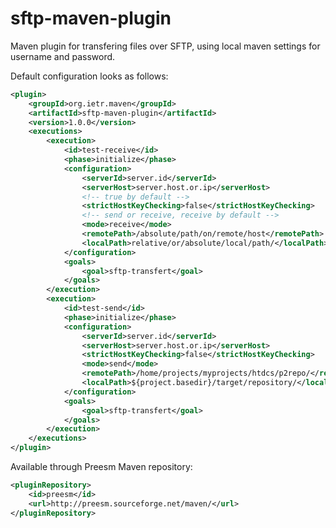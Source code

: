 # sftp-maven-plugin
Maven plugin for transfering files over SFTP, using local maven settings for username and password.

Default configuration looks as follows:

```xml
<plugin>
	<groupId>org.ietr.maven</groupId>
	<artifactId>sftp-maven-plugin</artifactId>
	<version>1.0.0</version>
	<executions>
		<execution>
			<id>test-receive</id>
			<phase>initialize</phase>
			<configuration>
				<serverId>server.id</serverId>
				<serverHost>server.host.or.ip</serverHost>
				<!-- true by default -->
				<strictHostKeyChecking>false</strictHostKeyChecking>
				<!-- send or receive, receive by default -->
				<mode>receive</mode>
				<remotePath>/absolute/path/on/remote/host</remotePath>
				<localPath>relative/or/absolute/local/path/</localPath>
			</configuration>
			<goals>
				<goal>sftp-transfert</goal>
			</goals>
		</execution>
		<execution>
			<id>test-send</id>
			<phase>initialize</phase>
			<configuration>
				<serverId>server.id</serverId>
				<serverHost>server.host.or.ip</serverHost>
				<strictHostKeyChecking>false</strictHostKeyChecking>
				<mode>send</mode>
				<remotePath>/home/projects/myprojects/htdcs/p2repo/</remotePath>
				<localPath>${project.basedir}/target/repository/</localPath>
			</configuration>
			<goals>
				<goal>sftp-transfert</goal>
			</goals>
		</execution>
	</executions>
</plugin>
```

Available through Preesm Maven repository:

```xml
<pluginRepository>
	<id>preesm</id>
	<url>http://preesm.sourceforge.net/maven/</url>
</pluginRepository>
```
